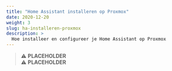 ```yaml
---
title: "Home Assistant installeren op Proxmox"
date: 2020-12-20
weight: 3
slug: ha-installeren-proxmox
description: >
  Hoe installeer en configureer je Home Assistant op Proxmox
---
```


> :warning: **PLACEHOLDER**  
> :warning: **PLACEHOLDER**